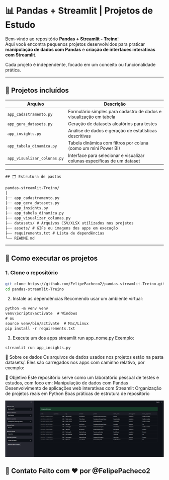 # 📊 Pandas + Streamlit | Projetos de Estudo

Bem-vindo ao repositório **Pandas + Streamlit - Treino**!  
Aqui você encontra pequenos projetos desenvolvidos para praticar **manipulação de dados com Pandas** e **criação de interfaces interativas com Streamlit**.  

Cada projeto é independente, focado em um conceito ou funcionalidade prática.

---

## 🧩 Projetos incluídos

| Arquivo                          | Descrição                                                                 |
|----------------------------------|---------------------------------------------------------------------------|
| `app_cadastramento.py`           | Formulário simples para cadastro de dados e visualização em tabela       |
| `app_gera_datasets.py`           | Geração de datasets aleatórios para testes                               |
| `app_insights.py`                | Análise de dados e geração de estatísticas descritivas                    |
| `app_tabela_dinamica.py`         | Tabela dinâmica com filtros por coluna (como um mini Power BI)           |
| `app_visualizar_colunas.py`      | Interface para selecionar e visualizar colunas específicas de um dataset |

---

```
## 🗂 Estrutura de pastas

pandas-streamlit-Treino/
│
├── app_cadastramento.py
├── app_gera_datasets.py
├── app_insights.py
├── app_tabela_dinamica.py
├── app_visualizar_colunas.py
├── datasets/ # Arquivos CSV/XLSX utilizados nos projetos
├── assets/ # GIFs ou imagens dos apps em execução
├── requirements.txt # Lista de dependências
└── README.md
```
---

## 🚀 Como executar os projetos

### 1. Clone o repositório

```bash
git clone https://github.com/FelipePacheco2/pandas-streamlit-Treino.git
cd pandas-streamlit-Treino
```
2. Instale as dependências
Recomendo usar um ambiente virtual:
```
python -m venv venv
venv\Scripts\activate  # Windows
# ou
source venv/bin/activate  # Mac/Linux
pip install -r requirements.txt
```
3. Execute um dos apps
streamlit run app_nome.py
Exemplo:
```
streamlit run app_insights.py
```
📁 Sobre os dados
Os arquivos de dados usados nos projetos estão na pasta datasets/.
Eles são carregados nos apps com caminho relativo, por exemplo:

📌 Objetivo
Este repositório serve como um laboratório pessoal de testes e estudos, com foco em:
Manipulação de dados com Pandas
Desenvolvimento de aplicações web interativas com Streamlit
Organização de projetos reais em Python
Boas práticas de estrutura de repositório

![Preview do app](assets/Cadastramento.png)

👋 Contato
Feito com ❤️ por @FelipePacheco2
---

